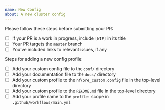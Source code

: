 ```yaml
---
name: New Config
about: A new cluster config
---
```


Please follow these steps before submitting your PR:

* [ ] If your PR is a work in progress, include `[WIP]` in its title
* [ ] Your PR targets the `master` branch
* [ ] You've included links to relevant issues, if any

Steps for adding a new config profile:
* [ ] Add your custom config file to the `conf/` directory
* [ ] Add your documentation file to the `docs/` directory
* [ ] Add your custom profile to the `nfcore_custom.config` file in the top-level directory
* [ ] Add your custom profile to the `README.md` file in the top-level directory
* [ ] Add your profile name to the `profile:` scope in `.github/workflows/main.yml`

<!--
Please see uploading to`nf-core/configs` for more details:
https://github.com/nf-core/configs#uploading-to-nf-coreconfigs

Thank you for contributing to nf-core!
-->
